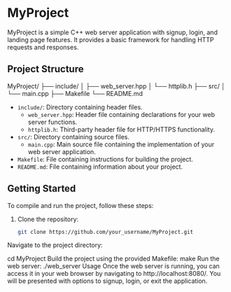 # MyProject

MyProject is a simple C++ web server application with signup, login, and landing page features. It provides a basic framework for handling HTTP requests and responses.

## Project Structure

MyProject/
├── include/
│ ├── web_server.hpp
│ └── httplib.h
├── src/
│ └── main.cpp
├── Makefile
└── README.md


- `include/`: Directory containing header files.
  - `web_server.hpp`: Header file containing declarations for your web server functions.
  - `httplib.h`: Third-party header file for HTTP/HTTPS functionality.
- `src/`: Directory containing source files.
  - `main.cpp`: Main source file containing the implementation of your web server application.
- `Makefile`: File containing instructions for building the project.
- `README.md`: File containing information about your project.

## Getting Started

To compile and run the project, follow these steps:

1. Clone the repository:

   ```bash
   git clone https://github.com/your_username/MyProject.git
Navigate to the project directory:


cd MyProject
Build the project using the provided Makefile:
make
Run the web server:
./web_server
Usage
Once the web server is running, you can access it in your web browser by navigating to http://localhost:8080/. You will be presented with options to signup, login, or exit the application.
